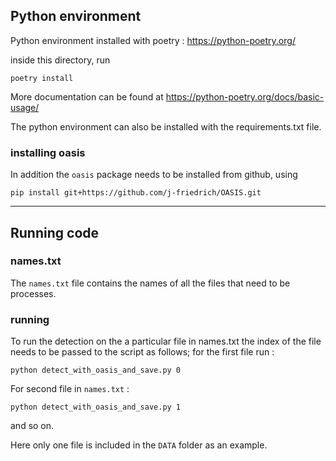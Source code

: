 ##


## Python environment

Python environment installed with poetry : https://python-poetry.org/

inside this directory, run   
```
poetry install
```

More documentation can be found at https://python-poetry.org/docs/basic-usage/


The python environment can also be installed with the requirements.txt file. 

### installing oasis

In addition the `oasis` package needs to be installed from github, using

```
pip install git+https://github.com/j-friedrich/OASIS.git

```

---
## Running code

### names.txt
The `names.txt` file contains the names of all the files that need to be processes. 

### running
To run the detection on the a particular file in names.txt the index of the file needs to be passed to the script as follows; for the first file run :

```
python detect_with_oasis_and_save.py 0
```

For second file in `names.txt` :

```
python detect_with_oasis_and_save.py 1
```

and so on. 


Here only one file is included in the `DATA` folder as an example. 

